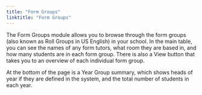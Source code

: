 ```yaml
---
title: "Form Groups"
linktitle: "Form Groups"
---
```

The Form Groups module allows you to browse through the form groups (also known as Roll Groups in US English) in your school. In the main table, you can see the names of any form tutors, what room they are based in, and how many students are in each form group. There is also a View button that takes you to an overview of each individual form group.

At the bottom of the page is a Year Group summary, which shows heads of year if they are defined in the system, and the total number of students in each year.
